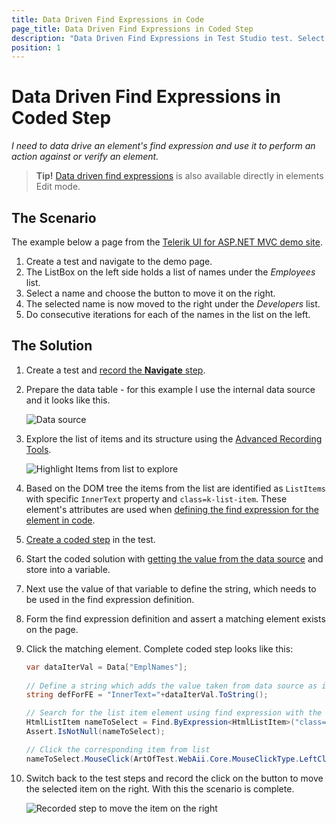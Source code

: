 ```yaml
---
title: Data Driven Find Expressions in Code
page_title: Data Driven Find Expressions in Coded Step
description: "Data Driven Find Expressions in Test Studio test. Select different value from a drop down for each test run. Parameterize or data drive how an element in Test Studio test is found."
position: 1
---
```

# Data Driven Find Expressions in Coded Step 

*I need to data drive an element's find expression and use it to perform an action against or verify an element.*

> __Tip!__ <a href="/features/elements-explorer/find-element#data-driven" target="_blank">Data driven find expressions</a> is also available directly in elements Edit mode.

## The Scenario

The example below a page from the <a href="https://demos.telerik.com/aspnet-mvc/listbox" target="_blank">Telerik UI for ASP.NET MVC demo site</a>. 
 
1. Create a test and navigate to the demo page.
2. The ListBox on the left side holds a list of names under the _Employees_ list. 
3. Select a name and choose the button to move it on the right. 
4. The selected name is now moved to the right under the _Developers_ list. 
5. Do consecutive iterations for each of the names in the list on the left.

## The Solution

1. Create a test and <a href="/getting-started/first-test#start-a-recording-session" target="_blank">record the __Navigate__ step</a>.
   
2. Prepare the data table - for this example I use the internal data source and it looks like this.

    ![Data source](/img/advanced-topics/coded-samples/general/data-driven-find-expressions/data-source.png)

3. Explore the list of items and its structure using the <a href="/features/recorder/highlighting-menu/element-options#locate-in-dom" target="_blank">Advanced Recording Tools</a>.
   
    ![Highlight Items from list to explore](/img/advanced-topics/coded-samples/general/data-driven-find-expressions/explore-item-in-dom.png)

4. Based on the DOM tree the items from the list are identified as `ListItems` with specific `InnerText` property and `class=k-list-item`. These element's attributes are used when <a href="/testing-framework/write-tests-in-code/intermediate-topics-wtc/element-identification-wtc/finding-page-elements" target="_blank">defining the find expression for the element in code</a>. 
   
5. <a href="/automated-tests/coded-tests/coded-step" target="_blank">Create a coded step</a> in the test. 
   
6. Start the coded solution with <a href="/advanced-topics/coded-samples/general/attach-data-columns" target="_blank">getting the value from the data source</a> and store into a variable. 

7. Next use the value of that variable to define the string, which needs to be used in the find expression definition. 

8. Form the find expression definition and assert a matching element exists on the page. 
   
9.  Click the matching element. Complete coded step looks like this: 

    ```C#
    var dataIterVal = Data["EmplNames"];
            
    // Define a string which adds the value taken from data source as inner text for the find expression
    string defForFE = "InnerText="+dataIterVal.ToString();
    
    // Search for the list item element using find expression with the help of the defined string value           
    HtmlListItem nameToSelect = Find.ByExpression<HtmlListItem>("class=k-list-item", defForFE );
    Assert.IsNotNull(nameToSelect);
    
    // Click the corresponding item from list
    nameToSelect.MouseClick(ArtOfTest.WebAii.Core.MouseClickType.LeftClick, 0, 0, ArtOfTest.Common.OffsetReference.AbsoluteCenter);
    ```


10. Switch back to the test steps and record the click on the button to move the selected item on the right. With this the scenario is complete. 

    ![Recorded step to move the item on the right](/img/advanced-topics/coded-samples/general/data-driven-find-expressions/recorded-step-to-move-right.png)


